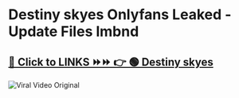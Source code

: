 
 # Destiny skyes Onlyfans Leaked - Update Files lmbnd

## <h2><a href="https://clipsfans.com/Destiny_skyes&ref=git">🔗 Click to LINKS ⏩⏩ 👉 🟢 Destiny skyes </a></h2>

<a href="https://clipsfans.com/Destiny_skyes&ref=git" rel="nofollow" data-target="animated-image.originalLink"><img src="https://i.ibb.co.com/xMMVF88/686577567.gif" alt="Viral Video Original" style="max-width: 100%; display: inline-block;" data-target="animated-image.originalImage"></a>

